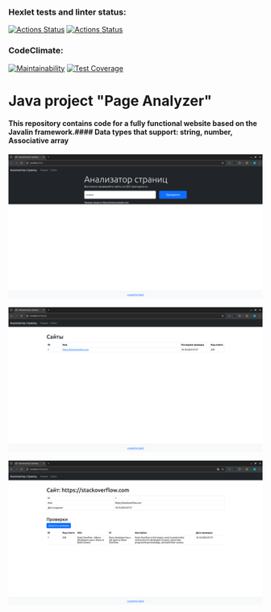### Hexlet tests and linter status:
[![Actions Status](https://github.com/Sardakov/java-project-72/actions/workflows/hexlet-check.yml/badge.svg)](https://github.com/Sardakov/java-project-72/actions)
[![Actions Status](https://github.com/Sardakov/java-project-72//actions/workflows/main.yml/badge.svg)](https://github.com/Sardakov/java-project-72/actions)
### CodeClimate:
[![Maintainability](https://api.codeclimate.com/v1/badges/512e45751e25d5abcf5b/maintainability)](https://codeclimate.com/github/Sardakov/java-project-72/maintainability)
[![Test Coverage](https://api.codeclimate.com/v1/badges/512e45751e25d5abcf5b/test_coverage)](https://codeclimate.com/github/Sardakov/java-project-72/test_coverage)

# Java project "Page Analyzer"
#### This repository contains code for a fully functional website based on the Javalin framework.#### Data types that support: string, number, Associative array

![main.png](img/main.png)

![urls.png](/img/urls.png)

![url.png](/img/url.png)